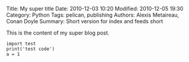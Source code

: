 Title: My super title
Date: 2010-12-03 10:20
Modified: 2010-12-05 19:30
Category: Python
Tags: pelican, publishing
Authors: Alexis Metaireau, Conan Doyle
Summary: Short version for index and feeds short

This is the content of my super blog post.
```
import test
print('test code')
a = 1
```